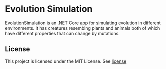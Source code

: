 # Evolution Simulation
EvolutionSimulation is an .NET Core app for simulating evolution in different environments. It has creatures resembing plants and animals both of which have different properties that can change by mutations.
## License
This project is licensed under the MIT License.
See [license](LICENSE.md)
